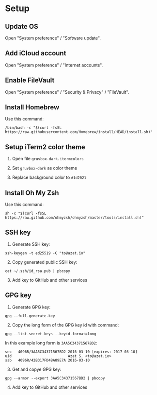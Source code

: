 # Setup

## Update OS

Open "System preference" / "Software update".

## Add iCloud account

Open "System preference" / "Internet accounts".

## Enable FileVault

Open "System preference" / "Security & Privacy" / "FileVault".

## Install Homebrew

Use this command:

```
/bin/bash -c "$(curl -fsSL https://raw.githubusercontent.com/Homebrew/install/HEAD/install.sh)"
```

## Setup iTerm2 color theme

1. Open file `gruvbox-dark.itermcolors`

2. Set `gruvbox-dark` as color theme

3. Replace background color to `#1d2021`

## Install Oh My Zsh

Use this command:

```
sh -c "$(curl -fsSL https://raw.github.com/ohmyzsh/ohmyzsh/master/tools/install.sh)"
```

## SSH key

1. Generate SSH key:

```
ssh-keygen -t ed25519 -C "to@azat.io"
```

2. Copy generated public SSH key:

```
cat ~/.ssh/id_rsa.pub | pbcopy
```

3. Add key to GitHub and other services

## GPG key

1. Generate GPG key:

```
gpg --full-generate-key
```

2. Copy the long form of the GPG key id with command:

```
gpg --list-secret-keys --keyid-format=long
```

In this example long form is `3AA5C34371567BD2`:

```
sec   4096R/3AA5C34371567BD2 2016-03-10 [expires: 2017-03-10]
uid                          Azat S. <to@azat.io>
ssb   4096R/42B317FD4BA89E7A 2016-03-10
```

3. Get and copye GPG key:

```
gpg --armor --export 3AA5C34371567BD2 | pbcopy
```

4. Add key to GitHub and other services
